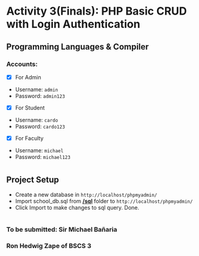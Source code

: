 # Activity 3(Finals): PHP Basic CRUD with Login Authentication

## Programming Languages & Compiler

### Accounts:

- [X] For Admin 
- Username: `admin`
- Password: `admin123`
- [X] For Student
- Username: `cardo`
- Password: `cardo123`
- [X] For Faculty
- Username: `michael`
- Password: `michael123`

 #

## Project Setup

- Create a new database in ```http://localhost/phpmyadmin/```
- Import school_db.sql from [**/sql**](https://github.com/ronhedwigzape/php-crud-login/tree/master/sql) folder to ```http://localhost/phpmyadmin/```
- Click Import to make changes to sql query. Done.

#

### To be submitted: Sir Michael Bañaria
### Ron Hedwig Zape of BSCS 3

#
